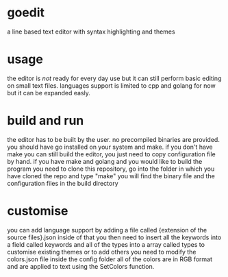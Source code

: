 # goedit
a line based text editor with syntax highlighting and themes
# usage
the editor is *not* ready for every day use but it can still perform basic editing
on small text files.
languages support is limited to cpp and golang for now but it can be
expanded easly.
# build and run
the editor has to be built by the user. no precompiled binaries are provided.
you should have go installed on your system and make.
if you don't have make you can still build the editor, you just need to copy configuration file by hand.
if you have make and golang and you would like to build the program you need to clone this repository,
go into the folder in which you have cloned the repo and type "make"
you will find the binary file and the configuration files in the build directory
# customise
you can add language support by adding a file called {extension of the source files}.json
inside of that you then need to insert all the keywords into a field called keywords and all of the types into a array called types
to customise existing themes or to add others you need to modify the colors.json file inside the config folder
all of the colors are in RGB format and are applied to text using the SetColors function.
